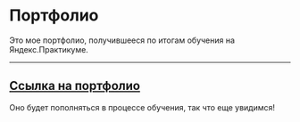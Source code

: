 # Портфолио
Это мое портфолио, получившееся по итогам обучения на Яндекс.Практикуме.

---

## [Ссылка на портфолио](https://artemyizmaylov.github.io/first-project/)

Оно будет пополняться в процессе обучения, так что еще увидимся!
